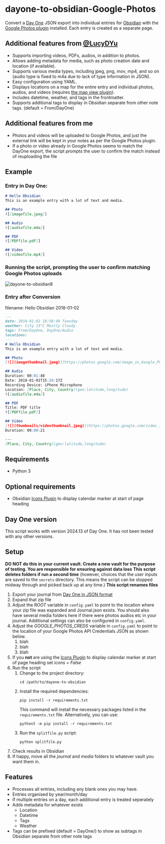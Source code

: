 # dayone-to-obsidian-Google-Photos
Convert a [Day One](https://dayoneapp.com/) JSON export into individual entries for [Obsidian](https://obsidian.md) with the [Google Photos plugin](https://forum.obsidian.md/t/google-photos-integration-for-obsidian/51062) installed. Each entry is created as a separate page. 

## Additional features from [@LucyDYu](https://github.com/LucyDYu/dayone-to-obsidian)
* Supports importing videos, PDFs, audios, in addition to photos.
* Allows adding metadata for media, such as photo creation date and location (if available).
* Supports various media types, including jpeg, png, mov, mp4, and so on (audio type is fixed to m4a due to lack of type information in JSON).
* Easy configuration using YAML.
* Displays locations on a map for the entire entry and individual photos, audios, and videos (requires [the map view plugin](https://github.com/esm7/obsidian-map-view)).
* Includes datetime, weather, and tags in the frontmatter.
* Supports additional tags to display in Obsidian separate from other note tags. (default = From/DayOne)

## Additional features from me
* Photos and videos will be uploaded to Google Photos, and just the external link will be kept in your notes as per the Google Photos plugin.
* If a photo or video already in Google Photos seems to match the DayOne export, the script prompts the user to confirm the match instead of reuploading the file

## Example 
### Entry in Day One:
```markdown
# Hello Obsidian
This is an example entry with a lot of text and media.

## Photo
![[imagefile.jpeg]]

## Audio
![[audiofile.m4a]]

## PDF
![[PDFfile.pdf]]

## Video
![[videofile.mp4]]

```
### Running the script, prompting the user to confirm matching Google Photos uploads
![dayone-to-obsidian8](https://github.com/ezratock/dayone-to-obsidian-Google-Photos/assets/41342771/4c06c125-eaeb-461e-8638-dd5ecfc7b6fc)

### Entry after Conversion
filename: Hello Obsidian 2018-01-02
```markdown
---
date: 2018-01-02 18:58:49 Tuesday
weather: City 13°C Mostly Cloudy
tags: From/DayOne, DayOne/Audio
locations: 
---
# Hello Obsidian
This is an example entry with a lot of text and media.

## Photo
[![](imagethumbnail.jpeg)](https://photos.google.com/image_in_Google_Photos)

## Audio
Duration: 00:01:48
Date: 2018-01-01T15:24:17Z
Recording Device: iPhone Microphone
Location: [Place, City, Country](geo:latitude,longitude)
![[audiofile.m4a]]

## PDF
Title: PDF title
![[PDFfile.pdf]]

## Video
[![](thumbnails/videothumbnail.jpeg)](https://photos.google.com/video_in_Google_Photos)
Duration: 00:00:21

---
[Place, City, Country](geo:latitude,longitude)

```

## Requirements
* Python 3

## Optional requirements
* Obsidian [Icons Plugin](https://github.com/visini/obsidian-icons-plugin) to display calendar marker at start of page heading

## Day One version
This script works with version 2024.13 of Day One. It has not been tested with any other versions.

## Setup

**DO NOT do this in your current vault. Create a new vault for the purpose of testing. You are responsible for ensuring against data loss**
**This script deletes folders if run a second time** (however, choices that the user inputs are saved to the `secrets` directory. This means the script can be stopped midway through and picked back up at any time.)
**This script renames files**
1. Export your journal from [Day One in JSON format](https://help.dayoneapp.com/en/articles/440668-exporting-entries) 
2. Expand that zip file
3. Adjust the *ROOT* variable in `config.yaml` to point to the location where your zip file was expanded and Journal.json exists. You should also have several media folders here if there were photos audios etc in your journal. Additional settings can also be configured in `config.yaml`.
4. Adjust the *GOOGLE_PHOTOS_CREDS* variable in `config.yaml` to point to the location of your Google Photos API Credentials JSON as shown below.
   1. blah
   2. blah
   3. blah
5. If you **not** are using the [Icons Plugin](https://github.com/visini/obsidian-icons-plugin) to display calendar marker at start of page heading set *icons = False*
6. Run the script
   1. Change to the project directory:
      ```
      cd /path/to/dayone-to-obsidian
      ```
   2. Install the required dependencies:
      ```shell
      pip install -r requirements.txt
      ```
      This command will install the necessary packages listed in the `requirements.txt` file. Alternatively, you can use:
      ```shell
      python3 -m pip install -r requirements.txt
      ```
   3. Run the `splitfile.py` script:
      ```shell
      python splitfile.py
      ```
7. Check results in Obsidian
8. If happy, move all the *journal* and *media* folders to whatever vault you want them in.

## Features
* Processes all entries, including any blank ones you may have.
* Entries organised by year/month/day
* If multiple entries on a day, each additional entry is treated seperately
* Adds metadata for whatever exists
   * Location 
   * Datetime
   * Tags
   * Weather
* Tags can be prefixed (default = DayOne/) to show as subtags in Obsidian separate from other note tags
